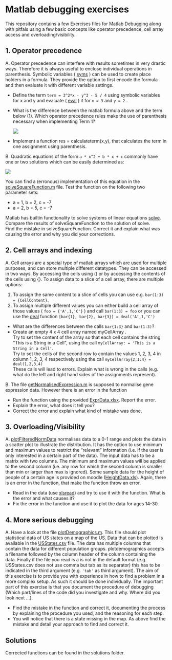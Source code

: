 # Matlab debugging exercises

This repository contains a few Exercises files for Matlab Debugging along with pitfals using a few basic concepts like operator precedence, cell array access and overloading/visibility. 

## 1. Operator precedence

A. Operator precedence can interfere with results sometimes in very drastic ways. Therefore it is always
   useful to enclose individual operations in parenthesis. Symbolic variables ( [syms](http://nl.mathworks.com/help/symbolic/syms.html) ) can be used to create
   place holders in a formula. They provide the option to first encode the formula and then evaluate it
   with different variable settings.
   * Define the term `term = 3^2*x - y^3 - 5 / 4` using symbolic variables for x and y and evaluate
     ( [eval](https://nl.mathworks.com/help/matlab/ref/eval.html) ) it for `x = 3` and `y = 2` .
   * What is the difference between the matlab formula above and the term below (1). Which
     operator precedence rules make the use of parenthesis necessary when implementing Term 1?

     <img src="https://render.githubusercontent.com/render/math?math=3^{2x} - \frac{y^3 - 5}{4}">
     
   * Implement a function res = calculateterm(x,y), that calculates the term in one assignment using
     parenthesis.
     
B. Quadratic equations of the form `a * x^2 + b * x + c` commonly have one or two solutions which can be
   easily determined as:
   
   <img src="https://render.githubusercontent.com/render/math?math=x_1,x_2 = \frac{-b}{2a} \pm\sqrt{\frac{b^2}{4a^2} - \frac{c}{a}}">
   
   You can find a (erronous) implementation of this equation in the [solveSquareFunction.m](exercises/solveSquareFunction.m) file. Test the
   function on the following two parameter sets:
   * a = 1, b = 2, c = -7
   * a = 2, b = 5, c = -7
   
   Matlab has builtin functionality to solve systems of linear equations [solve](http://se.mathworks.com/help/symbolic/solve.html). Compare the
   results of solveSquareFunction to the solution of solve.  
   Find the mistake in solveSquareFunction. Correct it and explain what was causing the error
   and why you did your corrections.
   
## 2. Cell arrays and indexing

A. Cell arrays are a special type of matlab arrays which are used for multiple purposes, and can store
   multiple different datatypes. They can be accessed in two ways. By accessing the cells using () or
   by accessing the contents of the cells using {}. To assign data to a slice of a cell array, there are
   multiple options:
   1. To assign the same content to a slice of cells you can use e.g. `bar(1:3) = {CellContent}`.
   2. To assign multiple different values you can either build a cell array of those values ( `foo = {'A',1,'C'}` )
and call `bar(1:3) = foo` 
      or you can use the [deal](https://nl.mathworks.com/help/matlab/ref/deal.html) function `[bar{1}, bar{2}, bar{3}] = deal('A',1,'C')`
   * What are the differences between the calls `bar{1:3}` and `bar(1:3)`?
   * Create an empty 4 x 4 cell array named myCellArray .  
     Try to set the content of the array so that each cell contains the string "This is a String in a
     Cell", using the call `myCellArray: = 'This is a String in a Cell'`.  
     Try to set the cells of the second row to contain the values 1, 2, 3, 4 in column 1, 2, 3, 4
     respectively using the call `myCellArray{2,1:4} = deal(1,2,3,4)`  
     These calls will lead to errors. Explain what is wrong in the calls (e.g. what do the left and
     right hand sides of the assignments represent).
     
B. The file [getNormalisedExpression.m](exercises/solveSquareFunction.m) is supposed to normalise gene expression data. However there is an error in the function
   * Run the function using the provided [ExprData.xlsx](data/ExprData.xlsx). Report the error.
   * Explain the error, what does it tell you?
   * Correct the error and explain what kind of mistake was done.


## 3. Overloading/Visibility
A. [plotFilteredNormData](exercises/plotFilteredNormData.m) normalises data to a 0-1 range and plots the data in a scatter plot to
   illustrate the distribution. It has the option to use minimum and maximum values to restrict the
   “relevant” information (i.e. if the user is only interested in a certain part of the data). The input
   data has to be a matrix with two columns. The minimum and maximum values will be applied to
   the second column (i.e. any row for which the second column is smaller than min or larger than
   max is ignored). Some sample data for the height of people of a certain age is provided on moodle
   ([HeightData.xls](data/HeightData.xls)). Again, there is an error in the function, that make the function throw an error.
   * Read in the data (use [xlsread](http://nl.mathworks.com/help/matlab/ref/xlsread.html)) and try to use it with the function. What is the error and what
     causes it?
   * Fix the error in the function and use it to plot the data for ages 14-30.   
   
## 4. More serious debugging

A. Have a look at the file [plotDemographics.m](exercises/plotDemographics.m). This file should plot statistical data of US
   states on a map of the US. Data that can be plotted is available in the [USStates.csv](data/USStates.csv) file. The
   data has multiple columns that contain the data for different population groups. plotdemographics
   accepts a filename followed by the column header of the column containing the data. Finally if the
   file you read is a is not in the default format (e.g. USStates.csv does not use comma but tab as its
   separator) this has to be indicated in the third argument (e.g. `'tab'` as third argument). The aim of
   this exercise is to provide you with experience in how to find a problem in a more complex setup.
   As such it should be done individually. The important part of this exercise is that you document
   the procedure of debugging (Which part/lines of the code did you investigate and why. Where did
   you look next ...).
   * Find the mistake in the function and correct it, documenting the process by explaining the
     procedure you used, and the reasoning for each step.
   * You will notice that there is a state missing in the map. As above find the mistake and detail
     your approach to find and correct it.


## Solutions

Corrected functions can be found in the solutions folder. 
